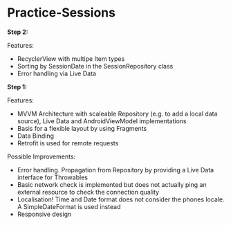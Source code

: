 # Practice-Sessions



<b>Step 2:</b>

Features:
* RecyclerView with multipe Item types
* Sorting by SessionDate in the SessionRepository class
* Error handling via Live Data


<b>Step 1:</b>

Features:
* MVVM Architecture with scaleable Repository (e.g. to add a local data source), Live Data and AndroidViewModel implementations
* Basis for a flexible layout by using Fragments
* Data Binding
* Retrofit is used for remote requests

Possible Improvements:
* Error handling. Propagation from Repository by providing a Live Data interface for Throwables
* Basic network check is implemented but does not actually ping an external resource to check the connection quality
* Localisation! Time and Date format does not consider the phones locale. A SimpleDateFormat is used instead
* Responsive design
